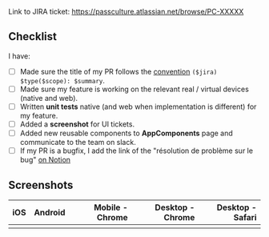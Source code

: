 Link to JIRA ticket: https://passculture.atlassian.net/browse/PC-XXXXX

## Checklist

I have:

- [ ] Made sure the title of my PR follows the [convention](1) `($jira) $type($scope): $summary`.
- [ ] Made sure my feature is working on the relevant real / virtual devices (native and web).
- [ ] Written **unit tests** native (and web when implementation is different) for my feature.
- [ ] Added a **screenshot** for UI tickets.
- [ ] Added new reusable components to **AppComponents** page and communicate to the team on slack.
- [ ] If my PR is a bugfix, I add the link of the "résolution de problème sur le bug" [on Notion](2)

## Screenshots

| iOS | Android | Mobile - Chrome | Desktop - Chrome | Desktop - Safari |
| --: | ------: | --------------: | ---------------: | ---------------: |
|     |         |                 |                  |                  |

[1]: https://github.com/pass-culture/pass-culture-app-native/blob/master/doc/standards/pr-title.md
[2]: https://www.notion.so/passcultureapp/R-solution-de-probl-mes-sur-les-bugs-5dd6df8f6a754e6887066cf613467d0a
